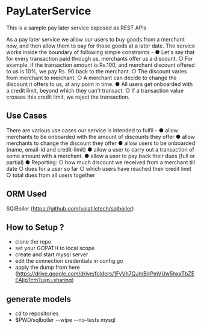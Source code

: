 # PayLaterService

This is a sample pay later service exposed as REST APIs

As a pay later service we allow our users to buy goods from a merchant now, and then allow
them to pay for those goods at a later date.
The service works inside the boundary of following simple constraints -
● Let's say that for every transaction paid through us, merchants offer us a discount.
○ For example, if the transaction amount is Rs.100, and merchant discount offered
to us is 10%, we pay Rs. 90 back to the merchant.
○ The discount varies from merchant to merchant.
○ A merchant can decide to change the discount it offers to us, at any point in time.
● All users get onboarded with a credit limit, beyond which they can't transact.
○ If a transaction value crosses this credit limit, we reject the transaction.



## Use Cases
There are various use cases our service is intended to fulfil -
● allow merchants to be onboarded with the amount of discounts they offer
● allow merchants to change the discount they offer
● allow users to be onboarded (name, email-id and credit-limit)
● allow a user to carry out a transaction of some amount with a merchant.
● allow a user to pay back their dues (full or partial)
● Reporting:
○ how much discount we received from a merchant till date
○ dues for a user so far
○ which users have reached their credit limit
○ total dues from all users together


## ORM Used
SQlBoiler (https://github.com/volatiletech/sqlboiler)

## How to Setup ?
- clone the repo
- set your GOPATH to local scope
- create and start mysql server
- edit the connection credentials in config.go
- apply the dump from here (https://drive.google.com/drive/folders/1FyVh7QJmBirPmVUw5hxxTbZEEAlipTcm?usp=sharing)



## generate models
- cd to repositories
- $PWD/sqlboiler --wipe --no-tests mysql
